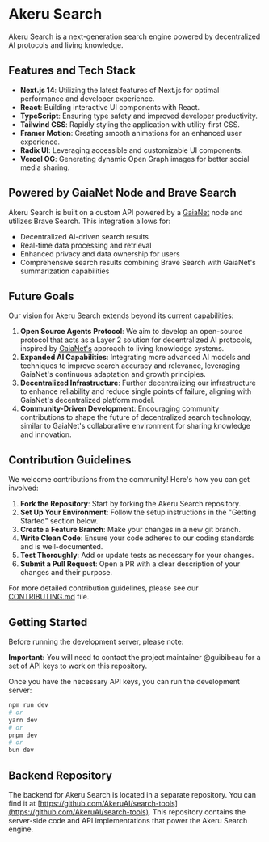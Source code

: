 # Akeru Search

Akeru Search is a next-generation search engine powered by decentralized AI protocols and living knowledge.

## Features and Tech Stack

- **Next.js 14**: Utilizing the latest features of Next.js for optimal performance and developer experience.
- **React**: Building interactive UI components with React.
- **TypeScript**: Ensuring type safety and improved developer productivity.
- **Tailwind CSS**: Rapidly styling the application with utility-first CSS.
- **Framer Motion**: Creating smooth animations for an enhanced user experience.
- **Radix UI**: Leveraging accessible and customizable UI components.
- **Vercel OG**: Generating dynamic Open Graph images for better social media sharing.

## Powered by GaiaNet Node and Brave Search

Akeru Search is built on a custom API powered by a [GaiaNet](https://www.gaianet.ai/) node and utilizes Brave Search. This integration allows for:

- Decentralized AI-driven search results
- Real-time data processing and retrieval
- Enhanced privacy and data ownership for users
- Comprehensive search results combining Brave Search with GaiaNet's summarization capabilities

## Future Goals

Our vision for Akeru Search extends beyond its current capabilities:

1. **Open Source Agents Protocol**: We aim to develop an open-source protocol that acts as a Layer 2 solution for decentralized AI protocols, inspired by [GaiaNet's](https://www.gaianet.ai/) approach to living knowledge systems.
2. **Expanded AI Capabilities**: Integrating more advanced AI models and techniques to improve search accuracy and relevance, leveraging GaiaNet's continuous adaptation and growth principles.
3. **Decentralized Infrastructure**: Further decentralizing our infrastructure to enhance reliability and reduce single points of failure, aligning with GaiaNet's decentralized platform model.
4. **Community-Driven Development**: Encouraging community contributions to shape the future of decentralized search technology, similar to GaiaNet's collaborative environment for sharing knowledge and innovation.

## Contribution Guidelines

We welcome contributions from the community! Here's how you can get involved:

1. **Fork the Repository**: Start by forking the Akeru Search repository.
2. **Set Up Your Environment**: Follow the setup instructions in the "Getting Started" section below.
3. **Create a Feature Branch**: Make your changes in a new git branch.
4. **Write Clean Code**: Ensure your code adheres to our coding standards and is well-documented.
5. **Test Thoroughly**: Add or update tests as necessary for your changes.
6. **Submit a Pull Request**: Open a PR with a clear description of your changes and their purpose.

For more detailed contribution guidelines, please see our [CONTRIBUTING.md](CONTRIBUTING.md) file.

## Getting Started

Before running the development server, please note:

**Important:** You will need to contact the project maintainer @guibibeau for a set of API keys to work on this repository.

Once you have the necessary API keys, you can run the development server:

```bash
npm run dev
# or
yarn dev
# or
pnpm dev
# or
bun dev
```

## Backend Repository

The backend for Akeru Search is located in a separate repository. You can find it at [https://github.com/AkeruAI/search-tools](https://github.com/AkeruAI/search-tools). This repository contains the server-side code and API implementations that power the Akeru Search engine.
